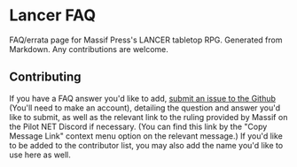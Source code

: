 # Lancer FAQ
FAQ/errata page for Massif Press's LANCER tabletop RPG. Generated from Markdown. Any contributions are welcome.

## Contributing
If you have a FAQ answer you'd like to add, [submit an issue to the Github](https://github.com/aritsune/lancer-faq/issues) (You'll need to make an account), detailing the question and answer you'd like to submit, as well as the relevant link to the ruling provided by Massif on the Pilot NET Discord if necessary. (You can find this link by the "Copy Message Link" context menu option on the relevant message.) If you'd like to be added to the contributor list, you may also add the name you'd like to use here as well.


